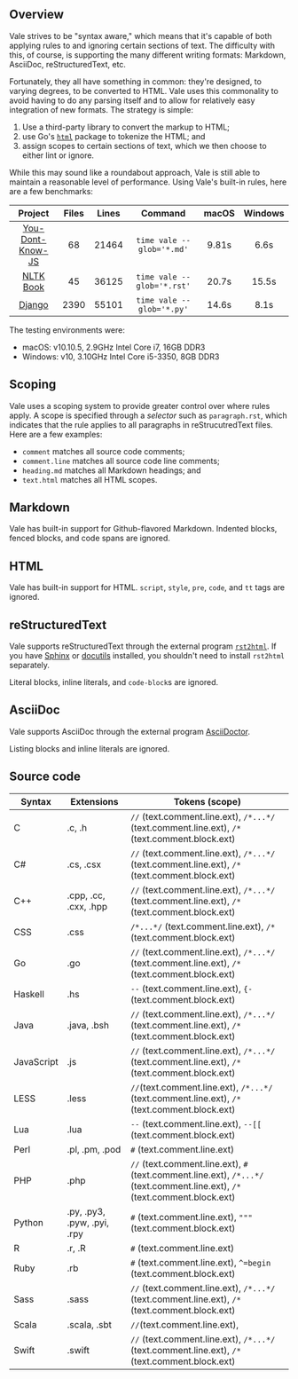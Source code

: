 ## Overview

Vale strives to be "syntax aware," which means that it's capable of both applying rules to and ignoring certain sections of text. The difficulty with this, of course, is supporting the many different writing formats: Markdown, AsciiDoc, reStructuredText, etc.

Fortunately, they all have something in common: they're designed, to varying degrees, to be converted to HTML. Vale uses this commonality to avoid having to do any parsing itself and to allow for relatively easy integration of new formats. The strategy is simple:

1. Use a third-party library to convert the markup to HTML;
2. use Go's [`html`](https://godoc.org/golang.org/x/net/html) package to tokenize the HTML; and
3. assign scopes to certain sections of text, which we then choose to either lint or ignore.

While this may sound like a roundabout approach, Vale is still able to maintain a reasonable level of performance. Using Vale's built-in rules, here are a few benchmarks:

| Project                | Files | Lines | Command                     | macOS  | Windows |
|:----------------------:|:-----:|:-----:|:---------------------------:|:------:|:-------:|
| [You-Dont-Know-JS][p1] |  68   | 21464 |  `time vale --glob='*.md'`  |  9.81s |  6.6s   |
| [NLTK Book][p2]        |  45   | 36125 |  `time vale --glob='*.rst'` |  20.7s |  15.5s  |
| [Django][p3]           |  2390 | 55101 |  `time vale --glob='*.py'`  |  14.6s |  8.1s   |

The testing environments were:

- macOS: v10.10.5, 2.9GHz Intel Core i7, 16GB DDR3
- Windows: v10, 3.10GHz Intel Core i5-3350, 8GB DDR3

## Scoping

Vale uses a scoping system to provide greater control over where rules apply. A scope is specified through a *selector* such as `paragraph.rst`, which indicates that the rule applies to all paragraphs in reStrucutredText files. Here are a few examples:

- `comment` matches all source code comments;
- `comment.line` matches all source code line comments;
- `heading.md` matches all Markdown headings; and
- `text.html` matches all HTML scopes.

## Markdown

Vale has built-in support for Github-flavored Markdown. Indented blocks, fenced blocks, and code spans are ignored.

## HTML

Vale has built-in support for HTML. `script`, `style`, `pre`, `code`, and `tt` tags are ignored.

## reStructuredText

Vale supports reStructuredText through the external program [`rst2html`](http://docutils.sourceforge.net/docs/user/tools.html#rst2html-py). If you have [Sphinx](http://www.sphinx-doc.org/en/stable/) or [docutils](http://docutils.sourceforge.net/) installed, you shouldn't need to install `rst2html` separately.

Literal blocks, inline literals, and `code-block`s are ignored.

## AsciiDoc

Vale supports AsciiDoc through the external program [AsciiDoctor](https://rubygems.org/gems/asciidoctor).

Listing blocks and inline literals are ignored.

## Source code

|   Syntax   |          Extensions         |                                                        Tokens (scope)                                                       |
|----------|---------------------------|---------------------------------------------------------------------------------------------------------------------------|
| C          | .c, .h                      | `//` (text.comment.line.ext), `/*...*/` (text.comment.line.ext), `/*` (text.comment.block.ext)                              |
| C#         | .cs, .csx                   | `//` (text.comment.line.ext), `/*...*/` (text.comment.line.ext), `/*` (text.comment.block.ext)                              |
| C++        | .cpp, .cc, .cxx, .hpp       | `//` (text.comment.line.ext), `/*...*/` (text.comment.line.ext), `/*` (text.comment.block.ext)                              |
| CSS        | .css                        | `/*...*/` (text.comment.line.ext), `/*` (text.comment.block.ext)                                                            |
| Go         | .go                         | `//` (text.comment.line.ext), `/*...*/` (text.comment.line.ext), `/*` (text.comment.block.ext)                              |
| Haskell    | .hs                         | `--` (text.comment.line.ext), `{-` (text.comment.block.ext)                                                                 |
| Java       | .java, .bsh                 | `//` (text.comment.line.ext), `/*...*/` (text.comment.line.ext), `/*` (text.comment.block.ext)                              |
| JavaScript | .js                         | `//` (text.comment.line.ext), `/*...*/` (text.comment.line.ext), `/*` (text.comment.block.ext)                              |
| LESS       | .less                       | `//`(text.comment.line.ext), `/*...*/` (text.comment.line.ext), `/*` (text.comment.block.ext)                               |
| Lua        | .lua                        | `--` (text.comment.line.ext), `--[[` (text.comment.block.ext)                                                               |
| Perl       | .pl, .pm, .pod              | `#` (text.comment.line.ext)                                                                                                 |
| PHP        | .php                        | `//` (text.comment.line.ext), `#` (text.comment.line.ext), `/*...*/` (text.comment.line.ext), `/*` (text.comment.block.ext) |
| Python     | .py, .py3, .pyw, .pyi, .rpy | `#` (text.comment.line.ext), `"""` (text.comment.block.ext)                                                                 |
| R          | .r, .R                      | `#` (text.comment.line.ext)                                                                                                 |
| Ruby       | .rb                         | `#` (text.comment.line.ext), `^=begin` (text.comment.block.ext)                                                             |
| Sass       | .sass                       | `//` (text.comment.line.ext), `/*...*/` (text.comment.line.ext), `/*` (text.comment.block.ext)                              |
| Scala      | .scala, .sbt                | `//`(text.comment.line.ext),                                                                                                |
| Swift      | .swift                      | `//` (text.comment.line.ext), `/*...*/` (text.comment.line.ext), `/*` (text.comment.block.ext)                              |

[p1]: https://github.com/getify/You-Dont-Know-JS
[p2]: https://github.com/nltk/nltk_book
[p3]: https://github.com/django/django
